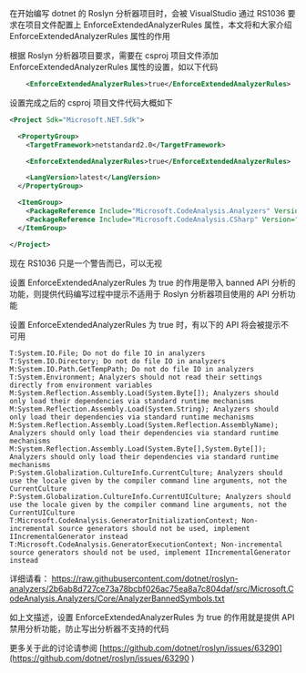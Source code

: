 在开始编写 dotnet 的 Roslyn 分析器项目时，会被 VisualStudio 通过 RS1036 要求在项目文件配置上 EnforceExtendedAnalyzerRules 属性，本文将和大家介绍 EnforceExtendedAnalyzerRules 属性的作用

<!--more-->


<!-- CreateTime:2023/6/7 8:54:59 -->


<!-- 发布 -->
<!-- 博客 -->
<!-- 标签：Roslyn,MSBuild,编译器,SourceGenerator,生成代码 -->

根据 Roslyn 分析器项目要求，需要在 csproj 项目文件添加 EnforceExtendedAnalyzerRules 属性的设置，如以下代码

```xml
    <EnforceExtendedAnalyzerRules>true</EnforceExtendedAnalyzerRules>
```

设置完成之后的 csproj 项目文件代码大概如下

```xml
<Project Sdk="Microsoft.NET.Sdk">

  <PropertyGroup>
    <TargetFramework>netstandard2.0</TargetFramework>

    <EnforceExtendedAnalyzerRules>true</EnforceExtendedAnalyzerRules>

    <LangVersion>latest</LangVersion>
  </PropertyGroup>

  <ItemGroup>
    <PackageReference Include="Microsoft.CodeAnalysis.Analyzers" Version="3.3.4" PrivateAssets="all" />
    <PackageReference Include="Microsoft.CodeAnalysis.CSharp" Version="4.6.0" PrivateAssets="all" />
  </ItemGroup>

</Project>
```

现在 RS1036 只是一个警告而已，可以无视

设置 EnforceExtendedAnalyzerRules 为 true 的作用是带入 banned API 分析的功能，则提供代码编写过程中提示不适用于 Roslyn 分析器项目使用的 API 分析功能

设置 EnforceExtendedAnalyzerRules 为 true 时，有以下的 API 将会被提示不可用

```
T:System.IO.File; Do not do file IO in analyzers
T:System.IO.Directory; Do not do file IO in analyzers
M:System.IO.Path.GetTempPath; Do not do file IO in analyzers
T:System.Environment; Analyzers should not read their settings directly from environment variables
M:System.Reflection.Assembly.Load(System.Byte[]); Analyzers should only load their dependencies via standard runtime mechanisms
M:System.Reflection.Assembly.Load(System.String); Analyzers should only load their dependencies via standard runtime mechanisms
M:System.Reflection.Assembly.Load(System.Reflection.AssemblyName); Analyzers should only load their dependencies via standard runtime mechanisms
M:System.Reflection.Assembly.Load(System.Byte[],System.Byte[]); Analyzers should only load their dependencies via standard runtime mechanisms
P:System.Globalization.CultureInfo.CurrentCulture; Analyzers should use the locale given by the compiler command line arguments, not the CurrentCulture
P:System.Globalization.CultureInfo.CurrentUICulture; Analyzers should use the locale given by the compiler command line arguments, not the CurrentUICulture
T:Microsoft.CodeAnalysis.GeneratorInitializationContext; Non-incremental source generators should not be used, implement IIncrementalGenerator instead
T:Microsoft.CodeAnalysis.GeneratorExecutionContext; Non-incremental source generators should not be used, implement IIncrementalGenerator instead
```

详细请看： <https://raw.githubusercontent.com/dotnet/roslyn-analyzers/2b6ab8d727ce73a78bcbf026ac75ea8a7c804daf/src/Microsoft.CodeAnalysis.Analyzers/Core/AnalyzerBannedSymbols.txt>

如上文描述，设置 EnforceExtendedAnalyzerRules 为 true 的作用就是提供 API 禁用分析功能，防止写出分析器不支持的代码

更多关于此的讨论请参阅 [https://github.com/dotnet/roslyn/issues/63290](https://github.com/dotnet/roslyn/issues/63290 )
